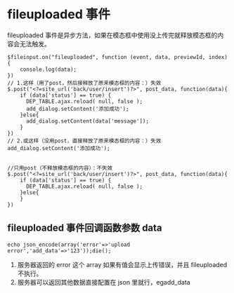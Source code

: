 # fileuploaded 事件

fileuploaded 事件是异步方法，如果在模态框中使用没上传完就释放模态框的内容会无法触发。

    $fileinput.on("fileuploaded", function (event, data, previewId, index){
        console.log(data);
    })
    // 1.这样（用了post，然后接释放了原来模态框的内容：）失效
    $.post("<?=site_url('back/user/insert')?>", post_data, function(data){
        if (data['status'] == true) {
          DEP_TABLE.ajax.reload( null, false );
          add_dialog.setContent('添加成功');
        }else{
          add_dialog.setContent(data['message']);
        }
    })
    // 2.或这样（没用post，直接释放了原来模态框的内容：）失效
    add_dialog.setContent('添加成功');


    //只用post（不释放模态框的内容）：不失效
    $.post("<?=site_url('back/user/insert')?>", post_data, function(data){
        if (data['status'] == true) {
          DEP_TABLE.ajax.reload( null, false );
        }else{
        }
    })

## fileuploaded 事件回调函数参数 data

    echo json_encode(array('error'=>'upload error','add_data'=>'123'));die();

1.  服务器返回的 error 这个 array 如果有值会显示上传错误，并且 fileuploaded 不执行。
2.  服务器可以返回其他数据直接配置在 json 里就行，egadd_data
